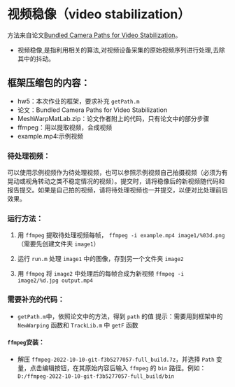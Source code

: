 # 视频稳像（video stabilization）

方法来自论文[Bundled Camera Paths for Video Stabilization](https://github.com/USTC3DV/Mathematical-Experiment/blob/main/Homework/Homework%2005/%E6%A1%86%E6%9E%B6/Stabilization_SIGGRAPH13.pdf)。

- 视频稳像,是指利用相关的算法,对视频设备采集的原始视频序列进行处理,去除其中的抖动。

## 框架压缩包的内容：

- hw5：本次作业的框架，要求补充 `getPath.m`
- 论文：Bundled Camera Paths for Video Stabilization
- MeshWarpMatLab.zip：论文作者附上的代码，只有论文中的部分步骤
- ffmpeg：用以提取视频，合成视频
- example.mp4:示例视频

### 待处理视频：

可以使用示例视频作为待处理视频，也可以参照示例视频自己拍摄视频（必须为有晃动或视角转动之类不稳定情况的视频）。提交时，请将稳像后的新视频随代码和报告提交。如果是自己拍的视频，请将待处理视频也一并提交，以便对比处理前后效果。

### 运行方法：

1. 用 `ffmpeg` 提取待处理视频每帧，
   `ffmpeg -i example.mp4 image1/%03d.png` 
   （需要先创建文件夹 `image1`）

2. 运行 `run.m` 处理 `image1` 中的图像，存到另一个文件夹 `image2`

3. 用 `ffmpeg` 将 `image2` 中处理后的每帧合成为新视频
   `ffmpeg -i image2/%d.jpg output.mp4`

### 需要补充的代码：

- `getPath.m`中，依照论文中的方法，得到 `path` 的值
  提示：需要用到框架中的 `NewWarping` 函数和 `TrackLib.m` 中 `getF` 函数

#### `ffmpeg`安装：

- 解压 `ffmpeg-2022-10-10-git-f3b5277057-full_build.7z`，并选择 `Path` 变量，点击编辑按钮，在其原始内容后输入 `ffmpeg` 的 `bin` 路径。例如：`D:/ffmpeg-2022-10-10-git-f3b5277057-full_build/bin`
